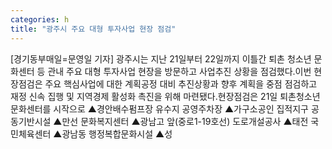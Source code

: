 ```yaml
---
categories: h
title: "광주시 주요 대형 투자사업 현장 점검"
---
```

[경기동부매일=문영일 기자] 광주시는 지난 21일부터 22일까지 이틀간 퇴촌 청소년 문화센터 등 관내 주요 대형 투자사업 현장을 방문하고 사업추진 상황을 점검했다.이번 현장점검은 주요 핵심사업에 대한 계획공정 대비 추진상황과 향후 계획을 중점 점검하고 재정 신속 집행 및 지역경제 활성화 촉진을 위해 마련됐다.현장점검은 21일 퇴촌청소년 문화센터를 시작으로 ▲경안배수펌프장 유수지 공영주차장 ▲가구소공인 집적지구 공동기반시설 ▲만선 문화복지센터 ▲광남고 앞(중로1-19호선) 도로개설공사 ▲태전 국민체육센터 ▲광남동 행정복합문화시설 ▲성